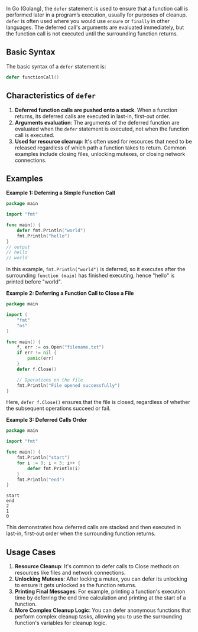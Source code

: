 In Go (Golang), the `defer` statement is used to ensure that a function call is performed later in a program’s execution, usually for purposes of cleanup. `defer` is often used where you would use `ensure` or `finally` in other languages. The deferred call's arguments are evaluated immediately, but the function call is not executed until the surrounding function returns.

## Basic Syntax

The basic syntax of a `defer` statement is:

```go
defer functionCall()
```

## Characteristics of `defer`

1. **Deferred function calls are pushed onto a stack**. When a function returns, its deferred calls are executed in last-in, first-out order.
2. **Arguments evaluation**: The arguments of the deferred function are evaluated when the `defer` statement is executed, not when the function call is executed.
3. **Used for resource cleanup**: It's often used for resources that need to be released regardless of which path a function takes to return. Common examples include closing files, unlocking mutexes, or closing network connections.

## Examples

**Example 1: Deferring a Simple Function Call**

```go
package main

import "fmt"

func main() {
    defer fmt.Println("world")
    fmt.Println("hello")
}
// output
// hello
// world
```

In this example, `fmt.Println("world")` is deferred, so it executes after the surrounding `function (main)` has finished executing, hence "hello" is printed before "world".

**Example 2: Deferring a Function Call to Close a File**

```go
package main

import (
    "fmt"
    "os"
)

func main() {
    f, err := os.Open("filename.txt")
    if err != nil {
        panic(err)
    }
    defer f.Close()

    // Operations on the file
    fmt.Println("File opened successfully")
}
```

Here, `defer f.Close()` ensures that the file is closed, regardless of whether the subsequent operations succeed or fail.

**Example 3: Deferred Calls Order**

```go
package main

import "fmt"

func main() {
    fmt.Println("start")
    for i := 0; i < 3; i++ {
        defer fmt.Println(i)
    }
    fmt.Println("end")
}
```

```unix
start
end
2
1
0
```
This demonstrates how deferred calls are stacked and then executed in last-in, first-out order when the surrounding function returns.

## Usage Cases

1. **Resource Cleanup**: It's common to defer calls to Close methods on resources like files and network connections.
2. **Unlocking Mutexes**: After locking a mutex, you can defer its unlocking to ensure it gets unlocked as the function returns.
3. **Printing Final Messages**: For example, printing a function's execution time by deferring the end time calculation and printing at the start of a function.
4. **More Complex Cleanup Logic**: You can defer anonymous functions that perform complex cleanup tasks, allowing you to use the surrounding function's variables for cleanup logic.